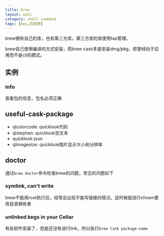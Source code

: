 ```yaml
---
title: brew
layout: wiki
category: shell command
tags: [mac,包管理]
---
```


brew拥有自己的库，也有第三方库，第三方库的库使用tap管理。

brew自己使用编译的方式安装，而brew cask多是安装dmg/pkg，即更倾向于应用而不是cli的模式。

## 实例

### info

查看包的信息，包名必须正确


## useful-cask-package

* qlcolorcode: quicklook代码
* qlstephen: quicklook空文本
* quicklook-json
* qlimagesize: quicklook图片显示大小和分辨率

## doctor

通过`brew doctor`命令检查brew的问题，常见的问题如下

### symlink, can't write

brew不能用root执行后，经常会出现不能写链接的情况，这时候就进行chown更改目录拥有者

### unlinked kegs in your Cellar

有些软件安装了，但是还没有进行link，所以执行`brew link package-name`